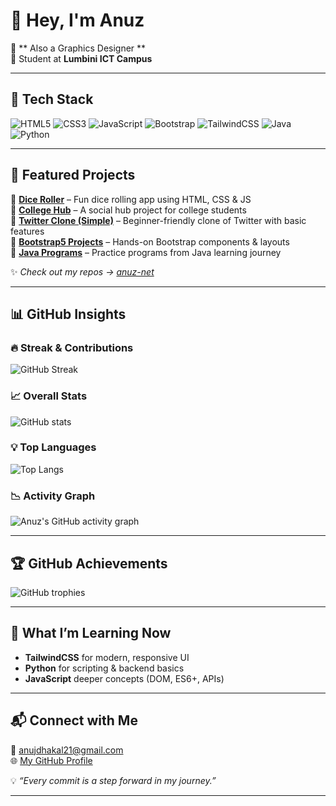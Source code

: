 # 👋 Hey, I'm Anuz  

🌱 ** Also a Graphics Designer **  
📍 Student at **Lumbini ICT Campus**

---

## 🚀 Tech Stack
![HTML5](https://img.shields.io/badge/HTML5-E34F26?style=for-the-badge&logo=html5&logoColor=white)
![CSS3](https://img.shields.io/badge/CSS3-1572B6?style=for-the-badge&logo=css3&logoColor=white)
![JavaScript](https://img.shields.io/badge/JavaScript-F7DF1E?style=for-the-badge&logo=javascript&logoColor=black)
![Bootstrap](https://img.shields.io/badge/Bootstrap-563D7C?style=for-the-badge&logo=bootstrap&logoColor=white)
![TailwindCSS](https://img.shields.io/badge/Tailwind_CSS-38B2AC?style=for-the-badge&logo=tailwind-css&logoColor=white)
![Java](https://img.shields.io/badge/Java-007396?style=for-the-badge&logo=java&logoColor=white)
![Python](https://img.shields.io/badge/Python-3776AB?style=for-the-badge&logo=python&logoColor=white)

---

## 📌 Featured Projects
🔹 **[Dice Roller](https://github.com/anuz-net/dice-roller)** – Fun dice rolling app using HTML, CSS & JS  
🔹 **[College Hub](https://github.com/anuz-net/college-hub)** – A social hub project for college students  
🔹 **[Twitter Clone (Simple)](https://github.com/anuz-net/twitter-clone)** – Beginner-friendly clone of Twitter with basic features  
🔹 **[Bootstrap5 Projects](https://github.com/anuz-net/bootstrap5-projects)** – Hands-on Bootstrap components & layouts  
🔹 **[Java Programs](https://github.com/anuz-net/java-programs)** – Practice programs from Java learning journey  

✨ _Check out my repos → [anuz-net](https://github.com/anuz-net?tab=repositories)_

---
## 📊 GitHub Insights

### 🔥 Streak & Contributions
![GitHub Streak](https://github-readme-streak-stats.herokuapp.com/?user=anuz-net&theme=radical&hide_border=true)

### 📈 Overall Stats
![GitHub stats](https://github-readme-stats.vercel.app/api?username=anuz-net&show_icons=true&theme=radical&hide_border=true)

### 💡 Top Languages
![Top Langs](https://github-readme-stats.vercel.app/api/top-langs/?username=anuz-net&layout=compact&theme=radical&hide_border=true)

### 📉 Activity Graph
![Anuz's GitHub activity graph](https://github-readme-activity-graph.vercel.app/graph?username=anuz-net&theme=react-dark&hide_border=true)

---

## 🏆 GitHub Achievements
![GitHub trophies](https://github-profile-trophy.vercel.app/?username=anuz-net&theme=dracula&margin-w=10&margin-h=10)

---

## 🎯 What I’m Learning Now
- **TailwindCSS** for modern, responsive UI  
- **Python** for scripting & backend basics  
- **JavaScript** deeper concepts (DOM, ES6+, APIs)  

---

## 📬 Connect with Me
📧 anujdhakal21@gmail.com  
🌐 [My GitHub Profile](https://github.com/anuz-net)  

💡 _“Every commit is a step forward in my journey.”_

---
